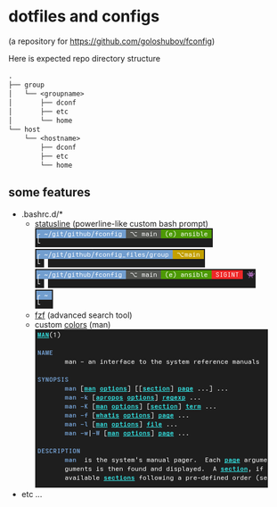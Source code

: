 # dotfiles and configs
(a repository for https://github.com/goloshubov/fconfig)

Here is expected repo directory structure

```
.
├── group
│   └── <groupname>
│       ├── dconf
│       ├── etc
│       └── home
└── host
    └── <hostname>
        ├── dconf
        ├── etc
        └── home
```

## some features
- .bashrc.d/*
  - [statusline](group/workstations/home/.bashrc.d/z99_statusline.sh) (powerline-like custom bash prompt)\
    ![screenshot0](.images/statusline_git_0.png)\
    ![screenshot1](.images/statusline_git_1.png)\
    ![screenshot2](.images/statusline_git_2.png)\
    ![screenshot3](.images/statusline_git_3.png)
  - [fzf](group/workstations/home/.bashrc.d/fzf.sh) (advanced search tool)
  - custom [colors](group/all/home/.bashrc.d/LESS_TERMCAP.sh) (man)\
    ![screenshot3](.images/man_colors.png)
- etc ...
